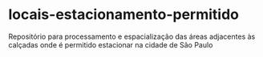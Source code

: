 # locais-estacionamento-permitido
Repositório para processamento e espacialização das áreas adjacentes às calçadas onde é permitido estacionar na cidade de São Paulo
